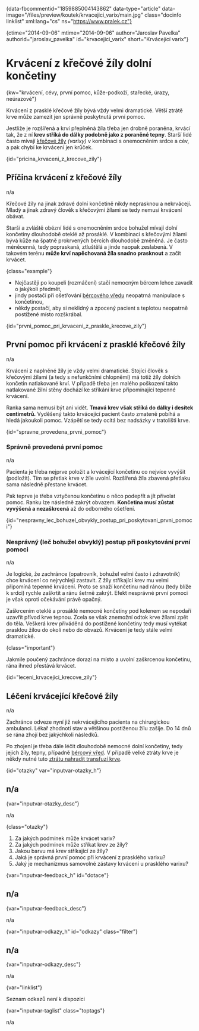 
{data-fbcommentid="1859885004143862" data-type="article" data-image="/files/preview/koutek/krvacejici_varix/main.jpg" class="docinfo linklist" xml:lang="cs" ns="https://www.pralek.cz"}

{ctime="2014-09-06" mtime="2014-09-06" author="Jaroslav Pavelka" authorid="jaroslav\_pavelka" id="krvacejici\_varix" short="Krvácející varix"}

# Krvácení z křečové žíly dolní končetiny

<!-- generated attribute kw by user_udpatekw.sh on 2020-01-26, do not edit -->

{kw="krvácení, cévy, první pomoc, kůže-podkoží, stařecké, úrazy, neúrazové"}

Krvácení z prasklé křečové žíly bývá vždy velmi dramatické. Větší ztrátě krve může zamezit jen správně poskytnutá první pomoc.

Jestliže je rozšířená a krví přeplněná žíla třeba jen drobně poraněna, krvácí tak, že z ní **krev stříká do dálky podobně jako z poraněné tepny**. Starší lidé často mívají [křečové žíly][1] _(varixy)_ v kombinaci s onemocněním srdce a cév, a pak chybí ke krvácení jen krůček.

{id="pricina\_krvaceni\_z\_krecove\_zily"}

## Příčina krvácení z křečové žíly

n/a

Křečové žíly na jinak zdravé dolní končetině nikdy neprasknou a nekrvácejí. Mladý a jinak zdravý člověk s křečovými žílami se tedy nemusí krvácení obávat.

Starší a zvláště obézní lidé s onemocněním srdce bohužel mívají dolní končetiny dlouhodobě oteklé až prosáklé. V kombinaci s křečovými žílami bývá kůže na špatně prokrvených bércích dlouhodobě změněná. Je často méněcenná, tedy popraskaná, ztluštělá a jinde naopak zeslabená. V takovém terénu **může krví napěchovaná žíla snadno prasknout** a začít krvácet.

{class="example"}

  * Nejčastěji po koupeli (rozmáčení) stačí nemocným bércem lehce zavadit o jakýkoli předmět,
  * jindy postačí při ošetřování [bércového vředu][2] neopatrná manipulace s končetinou,
  * někdy postačí, aby si neklidný a zpocený pacient s teplotou neopatrně postižené místo rozškrábal.

{id="prvni\_pomoc\_pri\_krvaceni\_z\_praskle\_krecove_zily"}

## První pomoc při krvácení z prasklé křečové žíly

n/a

Krvácení z naplněné žíly je vždy velmi dramatické. Stojící člověk s křečovými žílami (a tedy s nefunkčními chlopněmi) má totiž žíly dolních končetin natlakované krví. V případě třeba jen malého poškození takto natlakované žilní stěny dochází ke stříkání krve připomínající tepenné krvácení.

Ranka sama nemusí být ani vidět. **Tmavá krev však stříká do dálky i desítek centimetrů.** Vyděšený takto krvácející pacient často zmateně pobíhá a hledá jakoukoli pomoc. Vzápětí se tedy ocitá bez nadsázky v tratolišti krve.

{id="spravne\_provedena\_prvni_pomoc"}

### Správně provedená první pomoc

n/a

Pacienta je třeba nejprve položit a krvácející končetinu co nejvíce vyvýšit (podložit). Tím se přetlak krve v žíle uvolní. Rozšířená žíla zbavená přetlaku sama následně přestane krvácet.

Pak teprve je třeba vztyčenou končetinu o něco podepřít a jít přivolat pomoc. Ranku lze následně zakrýt obvazem. **Končetina musí zůstat vyvýšená a nezaškrcená** až do odborného ošetření.

{id="nespravny\_lec\_bohuzel\_obvykly\_postup\_pri\_poskytovani\_prvni\_pomoci"}

### Nesprávný (leč bohužel obvyklý) postup při poskytování první pomoci

n/a

Je logické, že zachránce (opatrovník, bohužel velmi často i zdravotník) chce krvácení co nejrychleji zastavit. Z žíly stříkající krev mu velmi připomíná tepenné krvácení. Proto se snaží končetinu nad ránou (tedy blíže k srdci) rychle zaškrtit a ránu šetrně zakrýt. Efekt nesprávné první pomoci je však oproti očekávání právě opačný.

Zaškrcením oteklé a prosáklé nemocné končetiny pod kolenem se nepodaří uzavřít přívod krve tepnou. Zcela se však znemožní odtok krve žílami zpět do těla. Veškerá krev přiváděná do postižené končetiny tedy musí vytékat prasklou žílou do okolí nebo do obvazů. Krvácení je tedy stále velmi dramatické.

{class="important"}

Jakmile poučený zachránce dorazí na místo a uvolní zaškrcenou končetinu, rána ihned přestává krvácet.

{id="leceni\_krvacejici\_krecove_zily"}

## Léčení krvácející křečové žíly

n/a

Zachránce odveze nyní již nekrvácejícího pacienta na chirurgickou ambulanci. Lékař zhodnotí stav a většinou postiženou žílu zašije. Do 14 dnů se rána zhojí bez jakýchkoli následků.

Po zhojení je třeba dále léčit dlouhodobě nemocné dolní končetiny, tedy jejich žíly, tepny, případně [bércový vřed][2]. V případě velké ztráty krve je někdy nutné tuto [ztrátu nahradit transfuzí krve][3].

{id="otazky" var="inputvar-otazky_h"}

## n/a

{var="inputvar-otazky_desc"}

n/a

{class="otazky"}

  1. Za jakých podmínek může krvácet varix?
  2. Za jakých podmínek může stříkat krev ze žíly?
  3. Jakou barvu má krev stříkající ze žíly?
  4. Jaká je správná první pomoc při krvácení z prasklého varixu?
  5. Jaký je mechanizmus samovolné zástavy krvácení u prasklého varixu?

{var="inputvar-feedback_h" id="dotace"}

## n/a

{var="inputvar-feedback_desc"}

n/a

{var="inputvar-odkazy_h" id="odkazy" class="filter"}

## n/a

{var="inputvar-odkazy_desc"}

n/a

{var="linklist"}

Seznam odkazů není k dispozici

{var="inputvar-taglist" class="toptags"}

n/a

 [1]: krecove_zily
 [2]: bercovy_vred
 [3]: darcovstvi_krve

